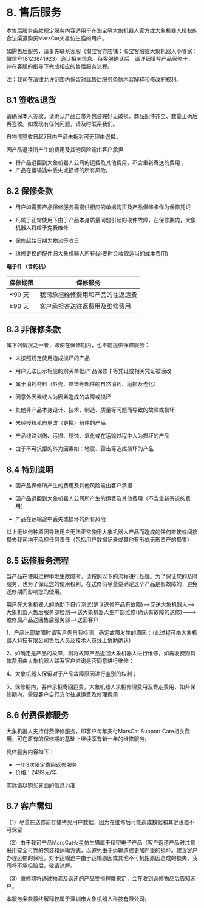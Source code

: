 # 8. 售后服务

本售后服务条款规定服务内容适用于在淘宝等大象机器人官方或大象机器人授权的合法渠道购买MarsCat火星仿生猫的用户。

如需售后服务，请事先联系客服（淘宝官方店铺：淘宝客服或大象机器人小管家：微信号18123841923）确认相关信息。待客服确认后，请详细填写产品保修卡，并在客服的指导下完成相应的售后服务流程。

注：我司在法律允许范围内保留对此售后服务条款内容解释和修改的权利。

## 8.1 签收&退货

请确保本人签收，请确认产品自带外包装完好无破损、商品配件齐全、数量正确后再签收。如发现有任何问题，请及时联系我们。

自物流签收日起7日内产品未拆封可无理由退换。

因产品退换所产生的费用及其他风险需由客户承担

* 将产品退回到大象机器人公司的运费及其他费用，不含重新寄送的费用；
* 产品在运输途中丢失或损坏的所有风险。

## 8.2 保修条款

* 用户如需要产品保修服务需提供相应的单据购买及产品保修卡作为保修凭证
* 凡属于正常使用下由于产品本身质量问题引起的硬件故障，在保修期内，大象机器人将给予免费维修

* 保修起始日期为物流签收日
* 维修更换的配件归大象机器人所有(必要时会收取适当的成本费用)

**电子件（含舵机）**

| **保修期限** | **保修服务**               |
| ------------------ | -------------------------------- |
| ≤90 天            | 我司承担维修费用和产品的往返运费 |
| ≥90 天            | 客户承担寄送往返费用及维修费用   |

## 8.3 非保修条款

属下列情况之一者，即使在保修期内，也不能提供保修服务：

* 未按照规定使用造成损坏的产品
* 用户无法出示相应的购买单据/产品保修卡等凭证或相关凭证被涂改

* 属于消耗材料（外壳、爪垫等部件的自然消耗、磨损及老化）
* 因意外因素或人为因素造成的故障或损坏

* 其他非产品本身设计、技术、制造、质量等问题而导致的故障或损坏
* 未经授权私自更改（更换）组件的产品

* 产品线路划伤、污损、锈蚀、氧化或在运输过程中人为损坏的产品
* 由于不可抗拒的外力因素如：地震、雷击等造成损坏的产品

## 8.4 特别说明

* 因产品保修所产生的费用及其他风险需由客户承担
* 因产品退回到大象机器人公司所产生的运费及其他费用（不含重新寄送的费用）

* 产品在运输途中丢失或损坏的所有风险

以上无论何种原因导致用户无法正常使用大象机器人产品而造成的任何直接或间接损失我司均不承担任何责任（包括用户数据记录或其他有形或无形资产的损害）

## 8.5 返修服务流程

当产品在使用过程中发生故障时，请按照以下的流程进行处理。为了保证您的及时服务，也为了保证您的使用权利，在送修前尽量要确定这个产品是有故障的，避免送修期间影响您的使用。

用户在大象机器人的协助下自行测试(确认送修产品有故障)-->交送大象机器人-->大象机器人售后服务部检测-->送大象机器人生产部维修(确认有故障的送修)--->维修后产品送回售后服务部-->送回客户

1、产品出现故障时请客户先自我检测，确定故障发生的原因；（此过程可由大象机器人科技有限公司售后人员及技术人员线上协助确认）

2、如确定是产品的故障，则将故障产品返回大象机器人进行维修，如需收费则具体费用由大象机器人联系客户咨询是否同意进行维修；

4、大象机器人保留对于产品故障原因进行鉴别的权利；

5、保修期内，客户承担寄回运费，大象机器人承担修理费用及寄走费用，如非保修期内，需要客户自行支付往返运费及修理费用

## 8.6 付费保修服务

大象机器人支持付费保修服务，即客户每年支付MarsCat Support Care相关费用，可在原有的保修期的基础上继续享有新一年的维修服务。

具体服务内容如下：

* 一年3次限定寄回返修服务
* 价格：2499元/年

实际请以购买界面的信息为准

## 8.7 客户需知

（1）尽量在送修前存储拷贝用户数据，因为在维修后可能造成数据和其他设置不可保留

（2）由于我司产品MarsCat火星仿生猫属于精密电子产品（客户返还产品时注意采用安全可靠的包装和运输方式，以避免由于运输造成更加严重的损坏。建议客户办理运输的保险，对于运输途中由于运输原因或其他不可抗拒原因造成的损失，我司将不承担赔偿，敬请谅解。

（3）维修期将通过物流及返还的产品受损程度来定，会在收到返修物品后告知客户。

本服务条款最终解释权属于深圳市大象机器人科技有限公司。

